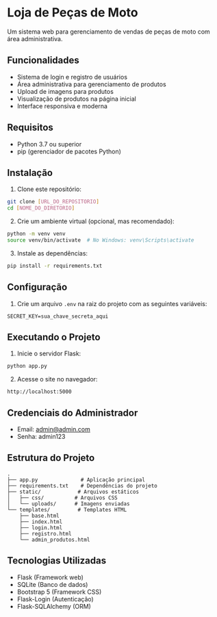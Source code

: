 # Loja de Peças de Moto

Um sistema web para gerenciamento de vendas de peças de moto com área administrativa.

## Funcionalidades

- Sistema de login e registro de usuários
- Área administrativa para gerenciamento de produtos
- Upload de imagens para produtos
- Visualização de produtos na página inicial
- Interface responsiva e moderna

## Requisitos

- Python 3.7 ou superior
- pip (gerenciador de pacotes Python)

## Instalação

1. Clone este repositório:
```bash
git clone [URL_DO_REPOSITORIO]
cd [NOME_DO_DIRETORIO]
```

2. Crie um ambiente virtual (opcional, mas recomendado):
```bash
python -m venv venv
source venv/bin/activate  # No Windows: venv\Scripts\activate
```

3. Instale as dependências:
```bash
pip install -r requirements.txt
```

## Configuração

1. Crie um arquivo `.env` na raiz do projeto com as seguintes variáveis:
```
SECRET_KEY=sua_chave_secreta_aqui
```

## Executando o Projeto

1. Inicie o servidor Flask:
```bash
python app.py
```

2. Acesse o site no navegador:
```
http://localhost:5000
```

## Credenciais do Administrador

- Email: admin@admin.com
- Senha: admin123

## Estrutura do Projeto

```
.
├── app.py              # Aplicação principal
├── requirements.txt    # Dependências do projeto
├── static/            # Arquivos estáticos
│   ├── css/          # Arquivos CSS
│   └── uploads/      # Imagens enviadas
└── templates/         # Templates HTML
    ├── base.html
    ├── index.html
    ├── login.html
    ├── registro.html
    └── admin_produtos.html
```

## Tecnologias Utilizadas

- Flask (Framework web)
- SQLite (Banco de dados)
- Bootstrap 5 (Framework CSS)
- Flask-Login (Autenticação)
- Flask-SQLAlchemy (ORM) 